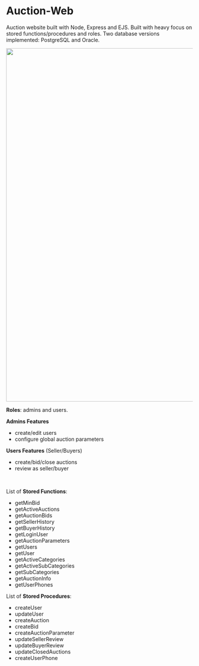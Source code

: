 # Auction-Web
Auction website built with Node, Express and EJS. Built with heavy focus on stored functions/procedures and roles. Two database versions implemented: PostgreSQL and Oracle.
<br/>
<html><img src="https://github.com/marianosegura/Auction-Web/blob/main/database_diagram.png" width="900" height="954"></html>

<br/>

**Roles**: admins and users.  

**Admins Features**
- create/edit users
- configure global auction parameters

**Users Features** (Seller/Buyers)
- create/bid/close auctions
- review as seller/buyer

<br/>

List of **Stored Functions**:  

- getMinBid
- getActiveAuctions
- getAuctionBids
- getSellerHistory
- getBuyerHistory
- getLoginUser
- getAuctionParameters
- getUsers
- getUser
- getActiveCategories
- getActiveSubCategories
- getSubCategories
- getAuctionInfo
- getUserPhones


List of **Stored Procedures**:  

- createUser
- updateUser
- createAuction
- createBid
- createAuctionParameter
- updateSellerReview
- updateBuyerReview
- updateClosedAuctions
- createUserPhone
